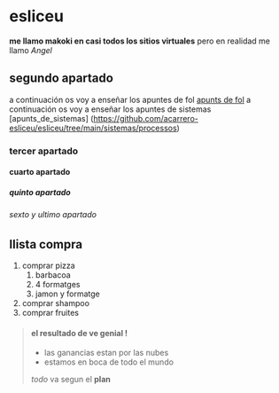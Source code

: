 # esliceu
**me llamo makoki en casi todos los sitios virtuales** pero en realidad me llamo *Angel*
## segundo apartado
a continuación os voy a enseñar los apuntes de fol [apunts de fol](fol/apuntes.md)
a continuación os voy a enseñar los apuntes de sistemas [apunts_de_sistemas] (https://github.com/acarrero-esliceu/esliceu/tree/main/sistemas/processos)
### tercer apartado
#### cuarto apartado
##### quinto apartado
###### sexto y ultimo apartado

## llista compra
1. comprar pizza
    1. barbacoa
    2. 4 formatges
    3. jamon y formatge
2. comprar shampoo
3. comprar fruites


> #### el resultado de ve genial !
>
> - las ganancias estan por las nubes
> - estamos en boca de todo el mundo
>
>  *todo* va segun el **plan**